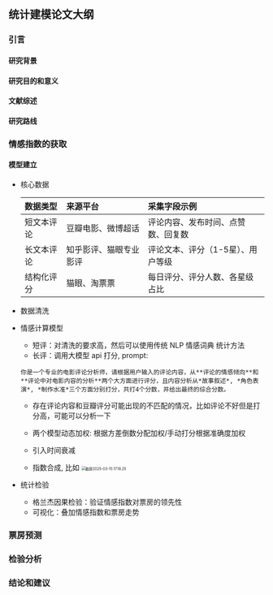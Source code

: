 ## 统计建模论文大纲

### 引言
#### 研究背景

#### 研究目的和意义

#### 文献综述

#### 研究路线

### 情感指数的获取

#### 模型建立

- 核心数据

  | 数据类型     | 来源平台               | 采集字段示例                                  |
  | :----------- | :--------------------- | :-------------------------------------------- |
  | 短文本评论   | 豆瓣电影、微博超话     | 评论内容、发布时间、点赞数、回复数            |
  | 长文本评论   | 知乎影评、猫眼专业影评 | 评论文本、评分（1-5星）、用户等级             |
  | 结构化评分   | 猫眼、淘票票           | 每日评分、评分人数、各星级占比                |

- 数据清洗

- 情感计算模型

  - 短评：对清洗的要求高，然后可以使用传统 NLP 情感词典 统计方法
  - 长评：调用大模型 api 打分, prompt: 
  ```
  你是一个专业的电影评论分析师，请根据用户输入的评论内容，从**评论的情感倾向**和**评论中对电影内容的分析**两个大方面进行评分，且内容分析从*故事叙述*, *角色表演*, *制作水准*三个方面分别打分，共打4个分数，并给出最终的综合分数。
  ```
    - 存在评论内容和豆瓣评分可能出现的不匹配的情况，比如评论不好但是打分高，可能可以分析一下

  - 两个模型动态加权: 根据方差倒数分配加权/手动打分根据准确度加权
  - 引入时间衰减
  - 指数合成, 比如    <img src="/Users/ericgao/Library/Application Support/typora-user-images/截屏2025-03-15 17.18.25.png" alt="截屏2025-03-15 17.18.25" style="zoom:50%;" />

- 统计检验

  - 格兰杰因果检验：验证情感指数对票房的领先性
  - 可视化：叠加情感指数和票房走势
 


### 票房预测


### 检验分析


### 结论和建议